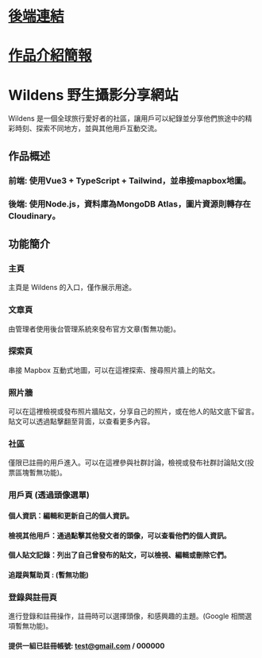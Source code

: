 # [後端連結](https://github.com/DHoper/Forum-BackEnd) 
# [作品介紹簡報](/assets/WILDLENS%20作品介紹簡報.pdf)


# Wildens 野生攝影分享網站
Wildens 是一個全球旅行愛好者的社區，讓用戶可以紀錄並分享他們旅途中的精彩時刻、探索不同地方，並與其他用戶互動交流。

## 作品概述
### 前端: 使用Vue3 + TypeScript + Tailwind，並串接mapbox地圖。
### 後端: 使用Node.js，資料庫為MongoDB Atlas，圖片資源則轉存在Cloudinary。

## 功能簡介
### 主頁
主頁是 Wildens 的入口，僅作展示用途。

### 文章頁
由管理者使用後台管理系統來發布官方文章(暫無功能)。

### 探索頁
串接 Mapbox 互動式地圖，可以在這裡探索、搜尋照片牆上的貼文。

### 照片牆
可以在這裡檢視或發布照片牆貼文，分享自己的照片，或在他人的貼文底下留言。貼文可以透過點擊翻至背面，以查看更多內容。

### 社區
僅限已註冊的用戶進入。可以在這裡參與社群討論，檢視或發布社群討論貼文(投票區塊暫無功能)。

### 用戶頁 (透過頭像選單)
#### 個人資訊：編輯和更新自己的個人資訊。
#### 檢視其他用戶：通過點擊其他發文者的頭像，可以查看他們的個人資訊。
#### 個人貼文記錄：列出了自己曾發布的貼文，可以檢視、編輯或刪除它們。
#### 追蹤與幫助頁 : (暫無功能)

### 登錄與註冊頁
進行登錄和註冊操作，註冊時可以選擇頭像，和感興趣的主題。(Google 相關選項暫無功能)。
#### 提供一組已註冊帳號: test@gmail.com / 000000